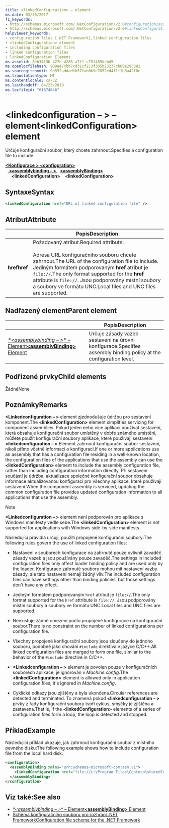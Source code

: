 ```yaml
---
title: <linkedConfiguration> – element
ms.date: 03/30/2017
f1_keywords:
- http://schemas.microsoft.com/.NetConfiguration/v2.0#configuration/assemblyBinding/linkedConfiguration
- http://schemas.microsoft.com/.NetConfiguration/v2.0#linkedConfiguration
helpviewer_keywords:
- configuration files [.NET Framework],linked configuration files
- <linkedConfiguration> element
- including configuration files
- linked configuration files
- linkedConfiguration Element
ms.assetid: 8eb34f3b-427e-4288-a7ff-c73f489deb45
ms.openlocfilehash: 909ee7cbb7cd31cf213f305b23237cb69e295882
ms.sourcegitcommit: 9b552addadfb57fab0b9e7852ed4f1f1b8a42f8e
ms.translationtype: MT
ms.contentlocale: cs-CZ
ms.lasthandoff: 04/23/2019
ms.locfileid: "61674646"
---
```

# <a name="linkedconfiguration-element"></a><span data-ttu-id="18a40-102">\<linkedconfiguration – > – element</span><span class="sxs-lookup"><span data-stu-id="18a40-102">\<linkedConfiguration> element</span></span>

<span data-ttu-id="18a40-103">Určuje konfigurační soubor, který chcete zahrnout.</span><span class="sxs-lookup"><span data-stu-id="18a40-103">Specifies a configuration file to include.</span></span>

<span data-ttu-id="18a40-104">[ **\<Konfigurace >** ](~/docs/framework/configure-apps/file-schema/configuration-element.md) </span><span class="sxs-lookup"><span data-stu-id="18a40-104">[**\<configuration>**](~/docs/framework/configure-apps/file-schema/configuration-element.md) </span></span>  
<span data-ttu-id="18a40-105">&nbsp;&nbsp;[ **\<assemblybinding – >** ](~/docs/framework/configure-apps/file-schema/assemblybinding-element-for-configuration.md) </span><span class="sxs-lookup"><span data-stu-id="18a40-105">&nbsp;&nbsp;[**\<assemblyBinding>**](~/docs/framework/configure-apps/file-schema/assemblybinding-element-for-configuration.md) </span></span>  
<span data-ttu-id="18a40-106">&nbsp;&nbsp;&nbsp;&nbsp; **\<linkedConfiguration>**</span><span class="sxs-lookup"><span data-stu-id="18a40-106">&nbsp;&nbsp;&nbsp;&nbsp;**\<linkedConfiguration>**</span></span>

## <a name="syntax"></a><span data-ttu-id="18a40-107">Syntaxe</span><span class="sxs-lookup"><span data-stu-id="18a40-107">Syntax</span></span>

```xml
<linkedConfiguration href="URL of linked configuration file" />
```

## <a name="attribute"></a><span data-ttu-id="18a40-108">Atribut</span><span class="sxs-lookup"><span data-stu-id="18a40-108">Attribute</span></span>

|           | <span data-ttu-id="18a40-109">Popis</span><span class="sxs-lookup"><span data-stu-id="18a40-109">Description</span></span> |
| --------- | ----------- |
| <span data-ttu-id="18a40-110">**href**</span><span class="sxs-lookup"><span data-stu-id="18a40-110">**href**</span></span>  | <span data-ttu-id="18a40-111">Požadovaný atribut.</span><span class="sxs-lookup"><span data-stu-id="18a40-111">Required attribute.</span></span><br><br><span data-ttu-id="18a40-112">Adresa URL konfiguračního souboru chcete zahrnout.</span><span class="sxs-lookup"><span data-stu-id="18a40-112">The URL of the configuration file to include.</span></span> <span data-ttu-id="18a40-113">Jediným formátem podporovaným **href** atribut je `file://`.</span><span class="sxs-lookup"><span data-stu-id="18a40-113">The only format supported for the **href** attribute is `file://`.</span></span> <span data-ttu-id="18a40-114">Jsou podporovány místní soubory a soubory ve formátu UNC.</span><span class="sxs-lookup"><span data-stu-id="18a40-114">Local files and UNC files are supported.</span></span> |

## <a name="parent-element"></a><span data-ttu-id="18a40-115">Nadřazený element</span><span class="sxs-lookup"><span data-stu-id="18a40-115">Parent element</span></span>

|     | <span data-ttu-id="18a40-116">Popis</span><span class="sxs-lookup"><span data-stu-id="18a40-116">Description</span></span> |
| --- | ----------- |
| [<span data-ttu-id="18a40-117"> *\*\<assemblybinding – >** – Element</span><span class="sxs-lookup"><span data-stu-id="18a40-117">**\<assemblyBinding>** Element</span></span>](~/docs/framework/configure-apps/file-schema/assemblybinding-element-for-configuration.md) | <span data-ttu-id="18a40-118">Určuje zásady vazeb sestavení na úrovni konfigurace.</span><span class="sxs-lookup"><span data-stu-id="18a40-118">Specifies assembly binding policy at the configuration level.</span></span> |

## <a name="child-elements"></a><span data-ttu-id="18a40-119">Podřízené prvky</span><span class="sxs-lookup"><span data-stu-id="18a40-119">Child elements</span></span>

<span data-ttu-id="18a40-120">Žádné</span><span class="sxs-lookup"><span data-stu-id="18a40-120">None</span></span>

## <a name="remarks"></a><span data-ttu-id="18a40-121">Poznámky</span><span class="sxs-lookup"><span data-stu-id="18a40-121">Remarks</span></span>

<span data-ttu-id="18a40-122">**\<Linkedconfiguration – >** element zjednodušuje údržbu pro sestavení komponent.</span><span class="sxs-lookup"><span data-stu-id="18a40-122">The **\<linkedConfiguration>** element simplifies servicing for component assemblies.</span></span> <span data-ttu-id="18a40-123">Pokud jeden nebo více aplikací používat sestavení, která obsahuje konfigurační soubor umístěný v dobře známého umístění, můžete použít konfigurační soubory aplikace, které používají sestavení **\<linkedconfiguration – >** Element zahrnout konfigurační soubor sestavení, nikoli přímo včetně informací o konfiguraci.</span><span class="sxs-lookup"><span data-stu-id="18a40-123">If one or more applications use an assembly that has a configuration file residing in a well-known location, the configuration files of the applications that use the assembly can use the **\<linkedConfiguration>** element to include the assembly configuration file, rather than including configuration information directly.</span></span> <span data-ttu-id="18a40-124">Při sestavení součástí je údržba, aktualizace společné konfigurační soubor obsahuje informace aktualizovanou konfiguraci pro všechny aplikace, které používají sestavení.</span><span class="sxs-lookup"><span data-stu-id="18a40-124">When the component assembly is serviced, updating the common configuration file provides updated configuration information to all applications that use the assembly.</span></span>

> [!NOTE]
> <span data-ttu-id="18a40-125">**\<Linkedconfiguration – >** element není podporován pro aplikace s Windows manifesty vedle sebe.</span><span class="sxs-lookup"><span data-stu-id="18a40-125">The **\<linkedConfiguration>** element is not supported for applications with Windows side-by-side manifests.</span></span>

<span data-ttu-id="18a40-126">Následující pravidla určují, použití propojené konfigurační soubory:</span><span class="sxs-lookup"><span data-stu-id="18a40-126">The following rules govern the use of linked configuration files:</span></span>

- <span data-ttu-id="18a40-127">Nastavení v souborech konfigurace na zahrnuté pouze ovlivnit zavaděč zásady vazeb a jsou používány pouze zavaděč.</span><span class="sxs-lookup"><span data-stu-id="18a40-127">The settings in included configuration files only affect loader binding policy and are used only by the loader.</span></span> <span data-ttu-id="18a40-128">Konfigurace zahrnuté soubory mohou mít nastavení vazby zásady, ale tato nastavení nemají žádný vliv.</span><span class="sxs-lookup"><span data-stu-id="18a40-128">The included configuration files can have settings other than binding policies, but those settings don't have any effect.</span></span>

- <span data-ttu-id="18a40-129">Jediným formátem podporovaným `href` atribut je `file://`.</span><span class="sxs-lookup"><span data-stu-id="18a40-129">The only format supported for the `href` attribute is `file://`.</span></span> <span data-ttu-id="18a40-130">Jsou podporovány místní soubory a soubory ve formátu UNC.</span><span class="sxs-lookup"><span data-stu-id="18a40-130">Local files and UNC files are supported.</span></span>

- <span data-ttu-id="18a40-131">Neexistuje žádné omezení počtu propojené konfigurace na konfigurační soubor.</span><span class="sxs-lookup"><span data-stu-id="18a40-131">There is no constraint on the number of linked configurations per configuration file.</span></span>

- <span data-ttu-id="18a40-132">Všechny propojené konfigurační soubory jsou sloučeny do jednoho souboru, podobně jako chování `#include` direktiva v jazyce C/C++.</span><span class="sxs-lookup"><span data-stu-id="18a40-132">All linked configuration files are merged to form one file, similar to the behavior of the `#include` directive in C/C++.</span></span>

- <span data-ttu-id="18a40-133">**\<Linkedconfiguration – >** element je povolen pouze v konfiguračních souborech aplikace, je ignorován v *Machine.config*.</span><span class="sxs-lookup"><span data-stu-id="18a40-133">The **\<linkedConfiguration>** element is allowed only in application configuration files; it's ignored in *Machine.config*.</span></span>

- <span data-ttu-id="18a40-134">Cyklické odkazy jsou zjištěny a byla ukončena.</span><span class="sxs-lookup"><span data-stu-id="18a40-134">Circular references are detected and terminated.</span></span> <span data-ttu-id="18a40-135">To znamená pokud  **\<linkedconfiguration – >** prvky z řady konfigurační soubory tvoří cyklus, smyčky je zjištěna a zastavena.</span><span class="sxs-lookup"><span data-stu-id="18a40-135">That is, if the **\<linkedConfiguration>** elements of a series of configuration files form a loop, the loop is detected and stopped.</span></span>

## <a name="example"></a><span data-ttu-id="18a40-136">Příklad</span><span class="sxs-lookup"><span data-stu-id="18a40-136">Example</span></span>

<span data-ttu-id="18a40-137">Následující příklad ukazuje, jak zahrnout konfigurační soubor z místního pevného disku:</span><span class="sxs-lookup"><span data-stu-id="18a40-137">The following example shows how to include configuration file from the local hard disk:</span></span>

```xml
<configuration>
  <assemblyBinding xmlns="urn:schemas-microsoft-com:asm.v1">
    <linkedConfiguration href="file://c:\Program Files\Contoso\sharedConfig.xml"/>
  </assemblyBinding>
</configuration>
```

## <a name="see-also"></a><span data-ttu-id="18a40-138">Viz také:</span><span class="sxs-lookup"><span data-stu-id="18a40-138">See also</span></span>

- [<span data-ttu-id="18a40-139"> *\*\<assemblybinding – >** – Element</span><span class="sxs-lookup"><span data-stu-id="18a40-139">**\<assemblyBinding>** Element</span></span>](~/docs/framework/configure-apps/file-schema/assemblybinding-element-for-configuration.md)
- [<span data-ttu-id="18a40-140">Schéma konfiguračního souboru pro rozhraní .NET Framework</span><span class="sxs-lookup"><span data-stu-id="18a40-140">Configuration file schema for the .NET Framework</span></span>](~/docs/framework/configure-apps/file-schema/index.md)
